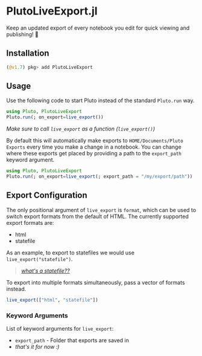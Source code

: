 # PlutoLiveExport.jl

Keep an updated export of every notebook you edit for quick viewing and publishing! 🚀

## Installation

```julia
(@v1.7) pkg> add PlutoLiveExport
```

## Usage

Use the following code to start Pluto instead of the standard `Pluto.run` way.

```julia
using Pluto, PlutoLiveExport
Pluto.run(; on_export=live_export())
```

_Make sure to call `live_export` as a function (`live_export()`)_

By default this will automatically make exports to `HOME/Documents/Pluto Exports` every time you make a change in a notebook. You can change where these exports get placed by providing a path to the `export_path` keyword argument.

```julia
using Pluto, PlutoLiveExport
Pluto.run(; on_export=live_export(; export_path = "/my/export/path"))
```

## Export Configuration

The only positional argument of `live_export` is `format`, which can be used to switch export formats from the default of HTML. The currently supported export formats are:

- html
- statefile

As an example, to export to statefiles we would use `live_export("statefile")`.

> _[what's a statefile??](https://plutopublish.com/docs/statefiles)_

To export into multiple formats simultaneously, pass a vector of formats instead.

```julia
live_export(["html", "statefile"])
```

### Keyword Arguments

List of keyword arguments for `live_export`:

- `export_path` - Folder that exports are saved in
- _that's it for now :)_
